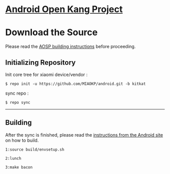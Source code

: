 [Android Open Kang Project](http://aokp.co)
====================================


Download the Source
===================

Please read the [AOSP building instructions](http://source.android.com/source/index.html) before proceeding.

Initializing Repository
-----------------------

Init core tree for xiaomi device/vendor :

    $ repo init -u https://github.com/MIAOKP/android.git -b kitkat

sync repo :

    $ repo sync

***

Building
--------

After the sync is finished, please read the [instructions from the Android site](http://s.android.com/source/building.html) on how to build.

    1:source build/envsetup.sh

    2:lunch 

    3:make bacon
